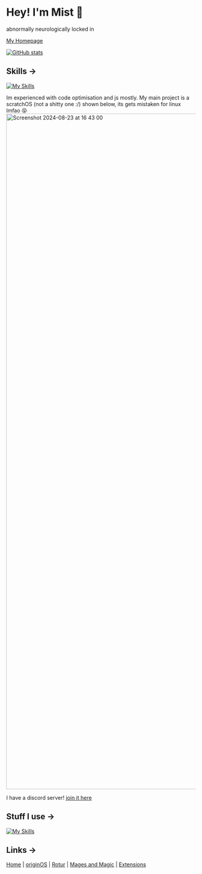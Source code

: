 # Hey! I'm Mist 👋

abnormally neurologically locked in

[My Homepage](https://mistium.com)


[![GitHub stats](https://github-readme-stats.vercel.app/api?username=mistium&show_icons=true&theme=dark)](https://github.com/mistium)

## Skills ->

[![My Skills](https://skillicons.dev/icons?i=js,html,css,cs,nodejs,py,md,regex)](https://skillicons.dev)

Im experienced with code optimisation and js mostly. My main project is a scratchOS (not a shitty one :/) shown below, its gets mistaken for linux lmfao 😝
<img width="1792" alt="Screenshot 2024-08-23 at 16 43 00" src="https://github.com/user-attachments/assets/46f6fd28-28bb-4d06-b7ef-7ed62cb4ff9d">


I have a discord server! [join it here](https://discord.com/invite/7DcwkqrZ9S)

## Stuff I use ->

[![My Skills](https://skillicons.dev/icons?i=apple,cloudflare,discord,replit,vscode,github,windows,atom,discordjs,git)](https://skillicons.dev)

## Links ->

[Home](https://mistium.com) | [originOS](https://origin.mistium.com) | [Rotur](https://github.com/RoturTW) | [Mages and Magic](https://equilibrium-studios.itch.io/mages-n-magic) | [Extensions](https://extensions.mistium.com)
